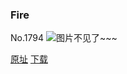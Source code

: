 ### Fire
No.1794
![图片不见了~~~](https://imgs.xkcd.com/comics/fire.png)

[原址](https://xkcd.com//1794) [下载](https://imgs.xkcd.com/comics/fire.png)

